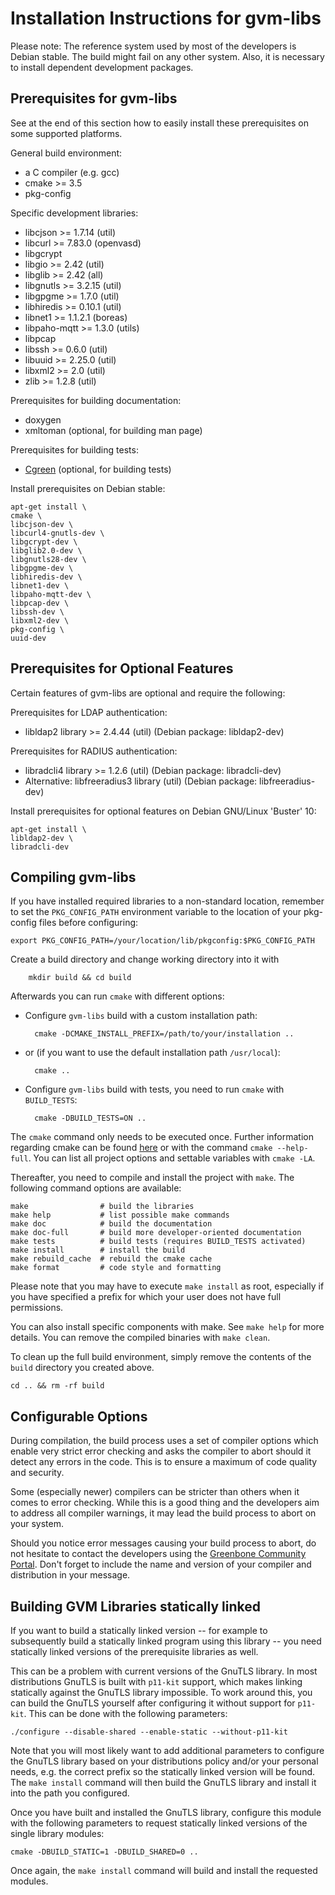# Installation Instructions for gvm-libs

Please note: The reference system used by most of the developers is Debian
stable. The build might fail on any other system. Also, it is necessary to
install dependent development packages.

## Prerequisites for gvm-libs

See at the end of this section how to easily install these prerequisites on
some supported platforms.

General build environment:

* a C compiler (e.g. gcc)
* cmake >= 3.5
* pkg-config

Specific development libraries:

* libcjson >= 1.7.14 (util)
* libcurl >= 7.83.0 (openvasd)
* libgcrypt
* libgio >= 2.42 (util)
* libglib >= 2.42 (all)
* libgnutls >= 3.2.15 (util)
* libgpgme >= 1.7.0 (util)
* libhiredis >= 0.10.1 (util)
* libnet1 >= 1.1.2.1 (boreas)
* libpaho-mqtt >= 1.3.0 (utils)
* libpcap
* libssh >= 0.6.0 (util)
* libuuid >= 2.25.0 (util)
* libxml2 >= 2.0 (util)
* zlib >= 1.2.8 (util)

Prerequisites for building documentation:

* doxygen
* xmltoman (optional, for building man page)

Prerequisites for building tests:

* [Cgreen](https://cgreen-devs.github.io/cgreen/cgreen-guide-en.html#_installing_cgreen) (optional, for building tests)

Install prerequisites on Debian stable:

    apt-get install \
    cmake \
    libcjson-dev \
    libcurl4-gnutls-dev \
    libgcrypt-dev \
    libglib2.0-dev \
    libgnutls28-dev \
    libgpgme-dev \
    libhiredis-dev \
    libnet1-dev \
    libpaho-mqtt-dev \
    libpcap-dev \
    libssh-dev \
    libxml2-dev \
    pkg-config \
    uuid-dev

## Prerequisites for Optional Features

Certain features of gvm-libs are optional and require the following:

Prerequisites for LDAP authentication:

* libldap2 library >= 2.4.44 (util) (Debian package: libldap2-dev)

Prerequisites for RADIUS authentication:

* libradcli4 library >= 1.2.6 (util) (Debian package: libradcli-dev)
* Alternative: libfreeradius3 library (util) (Debian package: libfreeradius-dev)

Install prerequisites for optional features on Debian GNU/Linux 'Buster' 10:

    apt-get install \
    libldap2-dev \
    libradcli-dev

## Compiling gvm-libs

If you have installed required libraries to a non-standard location, remember to
set the `PKG_CONFIG_PATH` environment variable to the location of your pkg-config
files before configuring:

    export PKG_CONFIG_PATH=/your/location/lib/pkgconfig:$PKG_CONFIG_PATH

Create a build directory and change working directory into it with

        mkdir build && cd build

Afterwards you can run `cmake` with different options:

* Configure `gvm-libs` build with a custom installation path:

        cmake -DCMAKE_INSTALL_PREFIX=/path/to/your/installation ..

* or (if you want to use the default installation path `/usr/local`):

        cmake ..

* Configure `gvm-libs` build with tests, you need to run `cmake` with `BUILD_TESTS`:

        cmake -DBUILD_TESTS=ON ..

The `cmake` command only needs to be executed once. Further information regarding cmake can be found [here](https://cmake.org/cmake/help/latest/manual/cmake.1.html#) or with the command `cmake --help-full`.
You can list all project options and settable variables with `cmake -LA`.

Thereafter, you need to compile and install the project with `make`.
The following command options are available:

    make                # build the libraries
    make help           # list possible make commands
    make doc            # build the documentation
    make doc-full       # build more developer-oriented documentation
    make tests          # build tests (requires BUILD_TESTS activated)
    make install        # install the build
    make rebuild_cache  # rebuild the cmake cache
    make format         # code style and formatting

Please note that you may have to execute `make install` as root, especially if
you have specified a prefix for which your user does not have full permissions.

You can also install specific components with make. See `make help` for more details.
You can remove the compiled binaries with `make clean`.

To clean up the full build environment, simply remove the contents of the `build`
directory you created above.

    cd .. && rm -rf build


## Configurable Options

During compilation, the build process uses a set of compiler options which
enable very strict error checking and asks the compiler to abort should it detect
any errors in the code. This is to ensure a maximum of code quality and
security.

Some (especially newer) compilers can be stricter than others when it comes
to error checking. While this is a good thing and the developers aim to address
all compiler warnings, it may lead the build process to abort on your system.

Should you notice error messages causing your build process to abort, do not
hesitate to contact the developers using the [Greenbone Community
Portal](https://community.greenbone.net/c/gse). Don't forget to include the
name and version of your compiler and distribution in your message.


## Building GVM Libraries statically linked

If you want to build a statically linked version -- for example to subsequently
build a statically linked program using this library -- you need statically
linked versions of the prerequisite libraries as well.

This can be a problem with current versions of the GnuTLS library. In most
distributions GnuTLS is built with `p11-kit` support, which makes linking
statically against the GnuTLS library impossible. To work around this, you can
build the GnuTLS yourself after configuring it without support for `p11-kit`. This
can be done with the following parameters:

    ./configure --disable-shared --enable-static --without-p11-kit

Note that you will most likely want to add additional parameters to configure
the GnuTLS library based on your distributions policy and/or your personal
needs, e.g. the correct prefix so the statically linked version will be found.
The `make install` command will then build the GnuTLS library and install it
into the path you configured.

Once you have built and installed the GnuTLS library, configure this module
with the following parameters to request statically linked versions of
the single library modules:

    cmake -DBUILD_STATIC=1 -DBUILD_SHARED=0 ..

Once again, the `make install` command will build and install the requested
modules.
